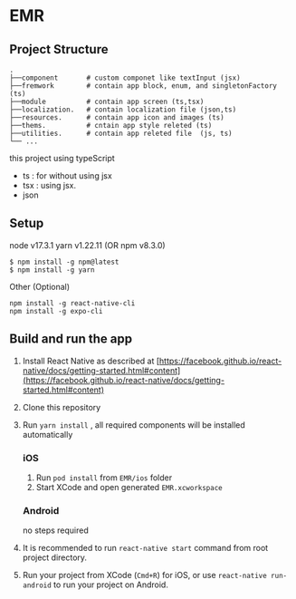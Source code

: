 # EMR

## Project Structure


    .
    ├──component       # custom componet like textInput (jsx)
    ├──fremwork        # contain app block, enum, and singletonFactory (ts)
    ├──module          # contain app screen (ts,tsx)
    ├──localization.   # contain localization file (json,ts)
    ├──resources.      # contain app icon and images (ts)
    ├──thems.          # cntain app style releted (ts)
    ├──utilities.      # contain app releted file  (js, ts) 
    └── ...

this project using typeScript 
  - ts : for without using jsx
  - tsx : using jsx. 
  - json
 
    
## Setup

node v17.3.1
yarn v1.22.11 (OR npm v8.3.0)

```
$ npm install -g npm@latest
$ npm install -g yarn
```
Other (Optional)

```
npm install -g react-native-cli
npm install -g expo-cli
```

  ## Build and run the app

1. Install React Native as described at [https://facebook.github.io/react-native/docs/getting-started.html#content](https://facebook.github.io/react-native/docs/getting-started.html#content)
2. Clone this repository
3. Run `yarn install` , all required components will be installed automatically

    ### iOS
      
    1. Run `pod install` from `EMR/ios` folder
    2. Start XCode and open generated `EMR.xcworkspace`
     
    ### Android
    
    no steps required
        
4. It is recommended to run `react-native start` command from root project directory.
5. Run your project from XCode (`Cmd+R`) for iOS, or use `react-native run-android` to run your project on Android.   
